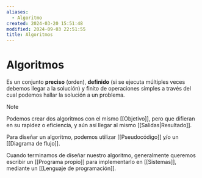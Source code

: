 ```yaml
---
aliases:
  - Algoritmo
created: 2024-03-20 15:51:48
modified: 2024-09-03 22:51:55
title: Algoritmos
---
```


# Algoritmos

Es un conjunto **preciso** (orden), **definido** (si se ejecuta múltiples veces debemos llegar a la solución) y finito de operaciones simples a través del cual podemos hallar la solución a un problema.

> [!note]
> Podemos crear dos algoritmos con el mismo [[Objetivo]], pero que difieran en su rapidez o eficiencia, y aún así llegar al mismo [[Salidas|Resultado]].

Para diseñar un algoritmo, podemos utilizar [[Pseudocódigo]] y/o un [[Diagrama de flujo]].

Cuando terminamos de diseñar nuestro algoritmo, generalmente queremos escribir un [[Programa propio]] para implementarlo en [[Sistemas]], mediante un [[Lenguaje de programación]].
